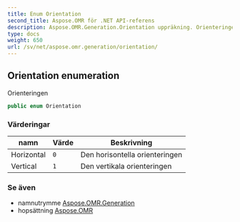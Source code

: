 ```yaml
---
title: Enum Orientation
second_title: Aspose.OMR för .NET API-referens
description: Aspose.OMR.Generation.Orientation uppräkning. Orienteringen
type: docs
weight: 650
url: /sv/net/aspose.omr.generation/orientation/
---
```

## Orientation enumeration

Orienteringen

```csharp
public enum Orientation
```

### Värderingar

| namn | Värde | Beskrivning |
| --- | --- | --- |
| Horizontal | `0` | Den horisontella orienteringen |
| Vertical | `1` | Den vertikala orienteringen |

### Se även

* namnutrymme [Aspose.OMR.Generation](../../aspose.omr.generation/)
* hopsättning [Aspose.OMR](../../)


